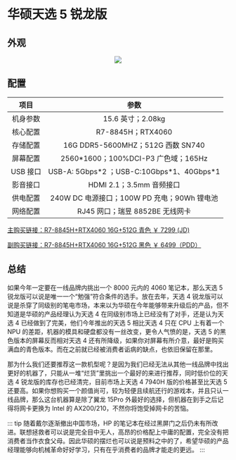 # 华硕天选 5 锐龙版

## 外观

<div style="margin: 0 auto; text-align: center; width: 50%"><img src="./assets/天选5.jpg" /></div>

## 配置

|   项目   |                     参数                     |
| :------: | :------------------------------------------: |
| 机身参数 |              15.6 英寸；2.08kg               |
| 核心配置 |              R7-8845H；RTX4060               |
| 存储配置 |      16G DDR5-5600MHZ；512G 西数 SN740       |
| 屏幕配置 |     2560\*1600；100%DCI-P3 广色域；165Hz     |
| USB 接口 | USB-A: 5Gbps\*2 ；USB-C:10Gbps\*1、40Gbps\*1 |
| 影音接口 |           HDMI 2.1；3.5mm 音频接口           |
| 供电配置 | 240W DC 电源接口；100W PD 充电；90Wh 锂电池  |
| 网络配置 |       RJ45 网口；瑞昱 8852BE 无线网卡        |

[主购买链接：R7-8845H+RTX4060 16G+512G 青色 ￥ 7299 (JD)](https://3.cn/23ho1-gG)

[副购买链接：R7-8845H+RTX4060 16G+512G 黑色 ￥ 6499（PDD）](https://mobile.yangkeduo.com/goods2.html?ps=9beJF2zAQo)

## 总结

如果今年一定要在一线品牌内挑出一个 8000 元内的 4060 笔记本，那么天选 5 锐龙版可以说是唯一一个“勉强”符合条件的选手。放在去年，天选 4 锐龙版可以说是杀穿了同级别的笔电市场，本来以为华硕在今年能够带来升级后的产品，但不知道是华硕的产品经理认为天选 4 在同级别市场上已经没有了对手，还是认为天选 4 已经做到了完美，他们今年推出的天选 5 相比天选 4 只在 CPU 上有着一个 NPU 的差距，机器的模具和硬盘都没有一丝改变，更令人气愤的是，天选 5 的黑色版本的屏幕反而相对天选 4 还有所降级，如果你对屏幕有所介意，最好是购买满血的青色版本。而在之前就已经被消费者诟病的缺点，也依旧保留在那里。

那为什么我们还要推荐这一款机型呢？是因为我们已经无法从其他一线品牌中找出更好的机器了，只能从一堆“烂货”里挑出一个最好的来进行推荐，同时低价位的天选 4 锐龙版的库存也已经清完，目前市场上天选 4 7940H 版的价格甚至比天选 5 还要高。如果你想购买一个颜值尚可，较为轻便且续航还行的游戏本，并且只认一线品牌，那么这台机器算是除了翼龙 15Pro 外最好的选择，但机器在到手之后记得将网卡更换为 Intel 的 AX200/210，不然你将饱受掉网卡的苦恼。

::: tip
随着戴尔逐渐撤出中国市场，HP 的笔记本在经过黑屏门之后仍未有所改进。联想拯救者可以说是完全目中无人，高昂的价格配上中庸的配置，完全没有把消费者当作衣食父母。因此华硕的摆烂也可以说是预料之中的了，希望华硕的产品经理能够向机械革命好好学习，只有在乎消费者的品牌才能走的更远。
:::
